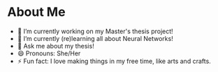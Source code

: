 # About Me



- 🔭 I’m currently working on my Master's thesis project!
- 🌱 I’m currently (re)learning all about Neural Networks!
- 💬 Ask me about my thesis!
- 😄 Pronouns: She/Her
- ⚡ Fun fact: I love making things in my free time, like arts and crafts.

